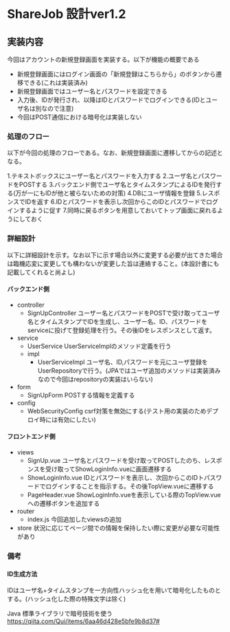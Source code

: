 # ShareJob 設計ver1.2

## 実装内容

今回はアカウントの新規登録画面を実装する。以下が機能の概要である

- 新規登録画面にはログイン画面の「新規登録はこちらから」のボタンから遷移できる(これは実装済み)
- 新規登録画面ではユーザー名とパスワードを設定できる
- 入力後、IDが発行され、以降はIDとパスワードでログインできる(IDとユーザ名は別なので注意)
- 今回はPOST通信における暗号化は実装しない

### 処理のフロー

以下が今回の処理のフローである。なお、新規登録画面に遷移してからの記述となる。

1.テキストボックスにユーザー名とパスワードを入力する
2.ユーザ名とパスワードをPOSTする
3.バックエンド側でユーザ名とタイムスタンプによるIDを発行する(万が一にもIDが他と被らないための対策)
4.DBにユーザ情報を登録
5.レスポンスでIDを返す
6.IDとパスワードを表示し次回からこのIDとパスワードでログインするように促す
7.同時に戻るボタンを用意しておいてトップ画面に戻れるようにしておく


### 詳細設計

以下に詳細設計を示す。なお以下に示す場合以外に変更する必要が出てきた場合は臨機応変に変更しても構わないが変更した旨は連絡すること。(本設計書にも記載してくれると尚よし)


#### バックエンド側
- controller
    - SignUpController ユーザー名とパスワードをPOSTで受け取ってユーザ名とタイムスタンプでIDを生成し、ユーザー名、ID、パスワードを
    serviceに投げて登録処理を行う。その後IDをレスポンスとして返す。
- service
    - UserService UserServiceImplのメソッド定義を行う
    - impl 
        - UserServiceImpl ユーザ名、ID,パスワードを元にユーザ登録をUserRepositoryで行う。(JPAではユーザ追加のメソッドは実装済みなので今回はrepositoryの実装はいらない)
- form
    - SignUpForm POSTする情報を定義する
- config 
    - WebSecurityConfig csrf対策を無効にする(テスト用の実装のためデプロイ時には有効にしたい)

#### フロントエンド側

- views
    - SignUp.vue ユーザ名とパスワードを受け取ってPOSTしたのち、レスポンスを受け取ってShowLoginInfo.vueに画面遷移する
    - ShowLoginInfo.vue IDとパスワードを表示し、次回からこのIDトパスワードでログインすることを指示する。その後TopView.vueに遷移する
    - PageHeader.vue ShowLoginInfo.vueを表示している際のTopView.vueへの遷移ボタンを追加する
- router
    - index.js 今回追加したviewsの追加
- store 状況に応じてページ間での情報を保持したい際に変更が必要な可能性があり

### 備考

#### ID生成方法

IDはユーザ名+タイムスタンプを一方向性ハッシュ化を用いて暗号化したものとする。(ハッシュ化した際の特殊文字は除く)

Java 標準ライブラリで暗号技術を使う
https://qiita.com/Qui/items/6aa46d428e5bfe9b8d37#
